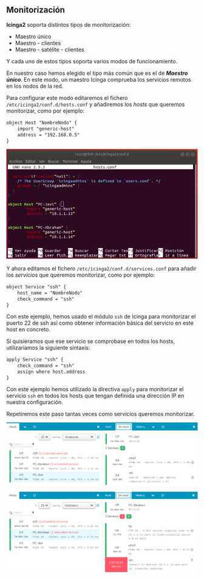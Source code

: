 ## Monitorización

**Icinga2** soporta distintos tipos de monitorización:

* Maestro único
* Maestro - clientes
* Maestro - satélite - clientes

Y cada uno de estos tipos soporta varios modos de funcionamiento.

En nuestro caso hemos elegido el tipo más común que es el de ***Maestro único***. En este modo, un maestro Icinga comprueba los servicios remotos en los nodos de la red.

Para configurar este modo editaremos el fichero `/etc/icinga2/conf.d/hosts.conf` y añadiremos los *hosts* que queremos monitorizar, como por ejemplo:

```
object Host "NombreNodo" {
    import "generic-host"
    address = "192.168.0.5"
}
```

![](screenshots/hosts.png)

Y ahora editamos el fichero `/etc/icinga2/conf.d/services.conf` para añadir los *servicios* que queremos monitorizar, como por ejemplo:

```
object Service "ssh" {
    host_name = "NombreNodo"
    check_command = "ssh"
}
```
Con este ejemplo, hemos usado el módulo `ssh` de Icinga para monitorizar el puerto 22 de ssh así como obtener información básica del servicio en este host en concreto.

Si quisieramos que ese servicio se comprobase en todos los hosts, utilizariamos la siguiente sintaxis:

```
apply Service "ssh" {
    check_command = "ssh"
    assign where host.address
}
```

Con este ejemplo hemos utilizado la directiva `apply` para monitorizar el servicio `ssh` en todos los hosts que tengan definida una dirección IP en nuestra configuración.

Repetiremos este paso tantas veces como servicios queremos monitorizar.

![](screenshots/hosts1.png)

![](screenshots/hosts2.png)